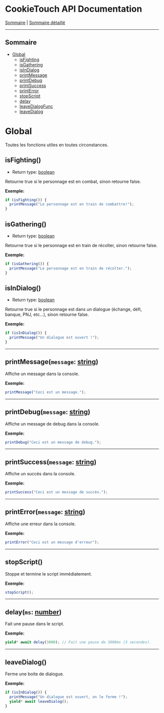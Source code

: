 # CookieTouch API Documentation
[Sommaire](SUMMARY.md) | [Sommaire détaillé](singlepage.md)

<hr>

## Sommaire
- [Global](#global)
  - [isFighting](#isfighting)
  - [isGathering](#isgathering)
  - [isInDialog](#isindialog)
  - [printMessage](#global-print-message)
  - [printDebug](#global-print-debug)
  - [printSuccess](#global-print-success)
  - [printError](#global-print-error)
  - [stopScript](#stopscript)
  - [delay](#global-delay)
  - [leaveDialogFunc](#leavedialogfunc)
  - [leaveDialog](#leavedialog)

# Global
Toutes les fonctions utiles en toutes circonstances.

## isFighting()
- Return type: <a href="https://developer.mozilla.org/fr-Fr/docs/Web/JavaScript/Data_structures#Boolean_type">boolean</a>

Retourne true si le personnage est en combat, sinon retourne false.

**Exemple:**
```js
if (isFighting()) {
  printMessage("Le personnage est en train de combattre!");
}
```

## isGathering()
- Return type: <a href="https://developer.mozilla.org/fr-Fr/docs/Web/JavaScript/Data_structures#Boolean_type">boolean</a>

Retourne true si le personnage est en train de récolter, sinon retourne false.

**Exemple:**
```js
if (isGathering()) {
  printMessage("Le personnage est en train de récolter.");
}
```

## isInDialog()
- Return type: <a href="https://developer.mozilla.org/fr-Fr/docs/Web/JavaScript/Data_structures#Boolean_type">boolean</a>

Retourne true si le personnage est dans un dialogue (échange, défi, banque, PNJ, etc…), sinon retourne false.

**Exemple:**
```js
if (isInDialog()) {
  printMessage("Un dialogue est ouvert !");
}
```
<hr>
<h2 id="global-print-message">printMessage(<code>message</code>: <a href="https://developer.mozilla.org/fr-Fr/docs/Web/JavaScript/Data_structures#String_type">string</a>)</h2>

Affiche un message dans la console.

**Exemple:**
```js
printMessage("Ceci est un message.");
```
<hr>
<h2 id="global-print-debug">printDebug(<code>message</code>: <a href="https://developer.mozilla.org/fr-Fr/docs/Web/JavaScript/Data_structures#String_type">string</a>)</h2>

Affiche un message de debug dans la console.

**Exemple:**
```js
printDebug("Ceci est un message de debug.");
```
<hr>
<h2 id="global-print-success">printSuccess(<code>message</code>: <a href="https://developer.mozilla.org/fr-Fr/docs/Web/JavaScript/Data_structures#String_type">string</a>)</h2>

Affiche un succès dans la console.

**Exemple:**
```js
printSuccess("Ceci est un message de succès.");
```
<hr>
<h2 id="global-print-error">printError(<code>message</code>: <a href="https://developer.mozilla.org/fr-Fr/docs/Web/JavaScript/Data_structures#String_type">string</a>)</h2>


Affiche une erreur dans la console.

**Exemple:**
```js
printError("Ceci est un message d'erreur");
```
<hr>

## stopScript()
Stoppe et termine le script immédiatement.

**Exemple:**
```js
stopScript();
```
<hr>
<h2 id="global-delay">delay(<code>ms</code>: <a href="https://developer.mozilla.org/fr-Fr/docs/Web/JavaScript/Data_structures#Number_type">number</a>)</h2>

Fait une pause dans le script.

**Exemple:**
```js
yield* await delay(3000); // Fait une pause de 3000ms (3 secondes).
```

<hr>

## leaveDialog()
Ferme une boite de dialogue.

**Exemple:**
```js
if (isInDialog()) {
  printMessage("Un dialogue est ouvert, on le ferme !");
  yield* await leaveDialog();
}
```
